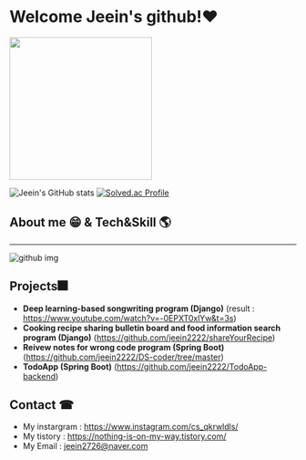 # Welcome Jeein's github!❤ 

 <img src="https://user-images.githubusercontent.com/96341808/166091306-464b1675-5870-43d9-9cef-c817239fdf81.gif" width="250" height="250"/>
<!-- <img src="https://github-readme-stats.vercel.app/api?username=jeein2222&show_icons=true&theme=radical" width="500" height="250" />  -->
<!-- ![Jeein](https://user-images.githubusercontent.com/96341808/166091306-464b1675-5870-43d9-9cef-c817239fdf81.gif) -->

![Jeein's GitHub stats](https://github-readme-stats.vercel.app/api?username=jeein2222&show_icons=true&theme=radical)
[![Solved.ac Profile](http://mazassumnida.wtf/api/v2/generate_badge?boj=jeein2726)](https://solved.ac/jeein2726/)


<!-- ![Jeein's GitHub stats](https://github-readme-stats.vercel.app/api?username=jeein2222&show_icons=true&theme=radical) -->


## About me 😁 &  Tech&Skill 🌎
_______
<!-- !["KakaoTalk_20220430_141306601"](https://user-images.githubusercontent.com/96341808/166092219-2d6fe811-84f5-456a-bec7-0667150ae402.png) -->
![github img](https://user-images.githubusercontent.com/96341808/216762788-d79de3e0-0dc8-4444-8f61-7ee16a24e5ac.JPG)

## Projects🎆 
- **Deep learning-based songwriting program (Django)** (result : https://www.youtube.com/watch?v=-0EPXT0xlYw&t=3s)
- **Cooking recipe sharing bulletin board and food information search program (Django)** (https://github.com/jeein2222/shareYourRecipe)
- **Reivew notes for wrong code program (Spring Boot)** (https://github.com/jeein2222/DS-coder/tree/master)
- **TodoApp (Spring Boot)** (https://github.com/jeein2222/TodoApp-backend)

## Contact ☎
- My instargram : https://www.instagram.com/cs_qkrwldls/
- My tistory : https://nothing-is-on-my-way.tistory.com/
- My Email : jeein2726@naver.com
